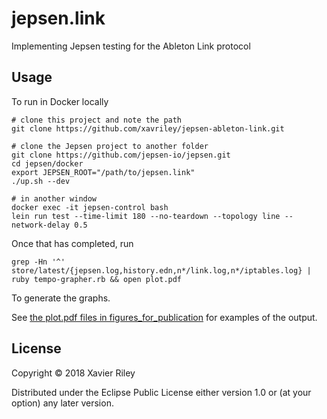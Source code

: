 # jepsen.link

Implementing Jepsen testing for the Ableton Link protocol

## Usage

To run in Docker locally

```
# clone this project and note the path
git clone https://github.com/xavriley/jepsen-ableton-link.git

# clone the Jepsen project to another folder
git clone https://github.com/jepsen-io/jepsen.git
cd jepsen/docker
export JEPSEN_ROOT="/path/to/jepsen.link"
./up.sh --dev

# in another window
docker exec -it jepsen-control bash
lein run test --time-limit 180 --no-teardown --topology line --network-delay 0.5
```

Once that has completed, run

```
grep -Hn '^' store/latest/{jepsen.log,history.edn,n*/link.log,n*/iptables.log} | ruby tempo-grapher.rb && open plot.pdf
```

To generate the graphs.

See [the plot.pdf files in figures_for_publication](figures_for_publication/connected_no_delay/plot.pdf) for examples of the output.

## License

Copyright © 2018 Xavier Riley

Distributed under the Eclipse Public License either version 1.0 or (at
your option) any later version.
